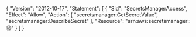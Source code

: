{
    "Version": "2012-10-17",
    "Statement": [
        {
            "Sid": "SecretsManagerAccess",
            "Effect": "Allow",
            "Action": [
                "secretsmanager:GetSecretValue",
                "secretsmanager:DescribeSecret"
            ],
            "Resource": "arn:aws:secretsmanager:<region>:<account-id>:secret:<secret-name>"
        }
    ]
}


